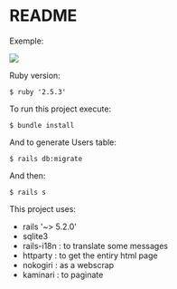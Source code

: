 # README

Exemple:

<img src="https://media.giphy.com/media/RgnFCKJNZGIwBc6jj8/giphy.gif">

Ruby version:

    $ ruby '2.5.3'

To run this project execute:

    $ bundle install

And to generate Users table:

    $ rails db:migrate

And then:

    $ rails s

This project uses:

- rails '~> 5.2.0'
- sqlite3
- rails-i18n : to translate some messages
- httparty : to get the entiry html page
- nokogiri : as a webscrap
- kaminari : to paginate

